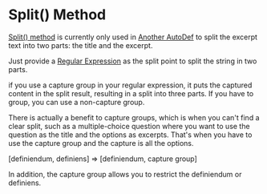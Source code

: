# Split() Method

[Split() method](https://developer.mozilla.org/zh-CN/docs/Web/JavaScript/Reference/Global_Objects/String/split) is currently only used in [Another AutoDef](modules/anotherautodef) to split the excerpt text into two parts: the title and the excerpt.

Just provide a [Regular Expression](regex) as the split point to split the string in two parts.

if you use a capture group in your regular expression, it puts the captured content in the split result, resulting in a split into three parts. If you have to group, you can use a non-capture group.

There is actually a benefit to capture groups, which is when you can't find a clear split, such as a multiple-choice question where you want to use the question as the title and the options as excerpts. That's when you have to use the capture group and the capture is all the options.

[definiendum, definiens] ⇒ [definiendum, capture group]

In addition, the capture group allows you to restrict the definiendum or definiens.
